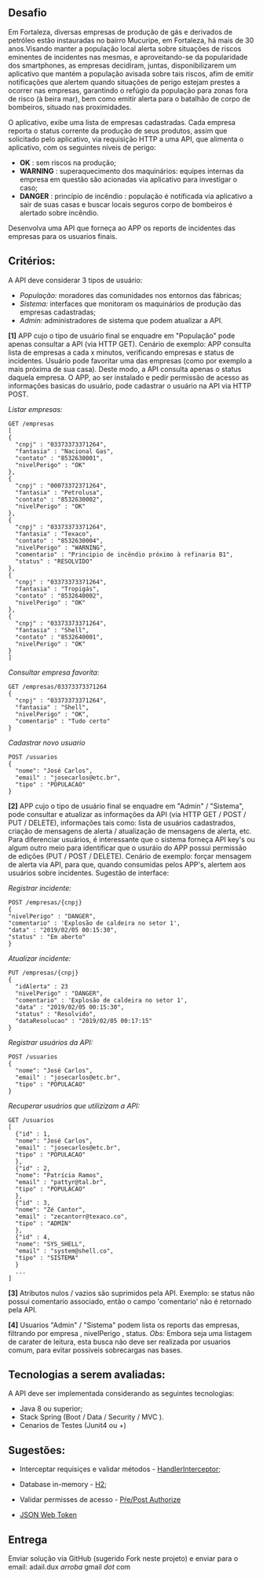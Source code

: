 ## Desafio

Em Fortaleza, diversas empresas de produção de gás e derivados de petróleo estão instauradas no bairro Mucuripe, em Fortaleza, 
há mais de 30 anos.Visando manter a população local alerta sobre situações de riscos eminentes de incidentes nas mesmas, e
aproveitando-se da popularidade dos smartphones, as empresas decidiram, juntas, disponibilizarem um aplicativo que mantém a população avisada sobre tais riscos,
afim de emitir notificações que alertem quando situações de perigo estejam prestes a ocorrer nas empresas, garantindo o refúgio da
população para zonas fora de risco (à beira mar), bem como emitir alerta para o batalhão de corpo de bombeiros, situado nas proximidades.

O aplicativo, exibe uma lista de empresas cadastradas. Cada empresa reporta o status corrente da produção de seus produtos, assim que solicitado
pelo aplicativo, via requisição HTTP a uma API, que alimenta o aplicativo, com os seguintes níveis de perigo:

* **OK** : sem riscos na produção;
* **WARNING** : superaquecimento dos maquinários: equipes internas da empresa em questão são acionadas via aplicativo para investigar o caso; 
* **DANGER** : princípio de incêndio : população é notificada via aplicativo a sair de suas casas e buscar locais seguros corpo de bombeiros é alertado sobre incêndio.

Desenvolva uma API que forneça ao APP os reports de incidentes das empresas para os usuarios finais.

## Critérios:

A API deve considerar 3 tipos de usuário:

* *População:* moradores das comunidades nos entornos das fábricas;  
* *Sistema:* interfaces que monitoram os maquinários de produção das empresas cadastradas;
* *Admin:* administradores de sistema que podem atualizar a API.

**[1]** APP cujo o tipo de usuário final se enquadre em "População" pode apenas consultar a API (via HTTP GET).
Cenário de exemplo: APP consulta lista de empresas a cada x minutos, verificando empresas e status de incidentes. Usuário pode favoritar uma das empresas (como por exemplo a mais próxima de sua casa). Deste modo, a API consulta apenas o status daquela empresa. O APP, ao ser instalado e pedir permissão de acesso as informações basicas do usuário, pode cadastrar
o usuário na API via HTTP POST.

*Listar empresas:*

    GET /empresas
    [
    {
      "cnpj" : "03373373371264",
      "fantasia" : "Nacional Gas",
      "contato" : "8532630001",
      "nivelPerigo" : "OK"
    },
    {
      "cnpj" : "00073372371264",
      "fantasia" : "Petrolusa",
      "contato" : "8532630002",
      "nivelPerigo" : "OK"
    },
    {
      "cnpj" : "03373373371264",
      "fantasia" : "Texaco",
      "contato" : "8532630004",
      "nivelPerigo" : "WARNING",
      "comentario" : "Principio de incêndio próximo à refinaria B1",
      "status" : "RESOLVIDO"
    },
    {
      "cnpj" : "03373373371264",
      "fantasia" : "Tropigás",
      "contato" : "8532640002",
      "nivelPerigo" : "OK"
    },
    {
      "cnpj" : "03373373371264",
      "fantasia" : "Shell",
      "contato" : "8532640001",
      "nivelPerigo" : "OK"
    }
    ]

*Consultar empresa favorita:*

    GET /empresas/03373373371264
    {
      "cnpj" : "03373373371264",
      "fantasia" : "Shell",
      "nivelPerigo" : "OK",
      "comentario" : "Tudo certo"
    }
    
*Cadastrar novo usuario*

    POST /usuarios
    {
      "nome": "José Carlos",
      "email" : "josecarlos@etc.br",
      "tipo" : "POPULACAO"
    }

**[2]** APP cujo o tipo de usuário final se enquadre em "Admin" / "Sistema", pode consultar e atualizar as informações da API 
(via HTTP GET / POST / PUT / DELETE), informações tais como: lista de usuários cadastrados, criação de mensagens de alerta / atualização de mensagens de alerta, etc. Para diferenciar usuários, é interessante que o sistema forneça API key's ou algum outro meio para identificar que o usuráio do APP possui permissão de edições (PUT / POST / DELETE).
Cenário de exemplo: forçar mensagem de alerta via API, para que, quando consumidas pelos APP's, alertem aos usuários sobre incidentes. 
Sugestão de interface:

*Registrar incidente:*

    POST /empresas/{cnpj}
    {
    "nivelPerigo" : "DANGER",
    "comentario" : 'Explosão de caldeira no setor 1',
    "data" : "2019/02/05 00:15:30",
    "status" : "Em aberto"
    }

*Atualizar incidente:*

    PUT /empresas/{cnpj}
    {
      "idAlerta" : 23
      "nivelPerigo" : "DANGER",
      "comentario" : 'Explosão de caldeira no setor 1',
      "data" : "2019/02/05 00:15:30",
      "status" : "Resolvido",
      "dataResolucao" : "2019/02/05 00:17:15"
    }
    
*Registrar usuários da API:*

    POST /usuarios
    {
      "nome": "José Carlos",
      "email" : "josecarlos@etc.br",
      "tipo" : "POPULACAO"
    }

*Recuperar usuários que utilizizam a API:*
  
    GET /usuarios
    [
      {"id" : 1, 
      "nome": "José Carlos",
      "email" : "josecarlos@etc.br",
      "tipo" : "POPULACAO"
      },
      {"id" : 2, 
      "nome": "Patrícia Ramos",
      "email" : "pattyr@tal.br",
      "tipo" : "POPULACAO"
      },
      {"id" : 3, 
      "nome": "Zé Cantor",
      "email" : "zecantorr@texaco.co",
      "tipo" : "ADMIN"
      },
      {"id" : 4, 
      "nome": "SYS_SHELL",
      "email" : "system@shell.co",
      "tipo" : "SISTEMA"
      }
      ...
    ]

**[3]** Atributos nulos / vazios são suprimidos pela API. Exemplo: se status não possui comentario associado, então o campo 'comentario' não é retornado pela API.  

**[4]** Usuarios "Admin" / "Sistema" podem lista os reports das empresas, filtrando por empresa , nivelPerigo , status. 
*Obs:* Embora seja uma listagem de carater de leitura, esta busca não deve ser realizada por usuarios comum, para evitar possiveis sobrecargas nas bases.


## Tecnologias a serem avaliadas:

A API deve ser implementada considerando as seguintes tecnologias:

*   Java 8 ou superior;
*   Stack Spring (Boot / Data / Security / MVC ).
*   Cenarios de Testes (Junit4 ou +)

## Sugestões:

* Interceptar requisiçes e validar métodos - [HandlerInterceptor](https://docs.spring.io/spring-framework/docs/current/javadoc-api/org/springframework/web/servlet/HandlerInterceptor.html);

* Database in-memory - [H2](http://www.h2database.com/html/main.html);

* Validar permisses de acesso - [Pŕe/Post Authorize](http://websystique.com/spring-security/spring-security-4-method-security-using-preauthorize-postauthorize-secured-el/)

* [JSON Web Token](https://jwt.io/)
## Entrega

Enviar solução via GitHub (sugerido Fork neste projeto) e enviar para o email: adail.dux *arroba* gmail *dot* com
